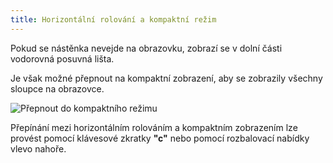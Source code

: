 ```yaml
---
title: Horizontální rolování a kompaktní režim
---
```


Pokud se nástěnka nevejde na obrazovku, zobrazí se v dolní části vodorovná posuvná lišta.

Je však možné přepnout na kompaktní zobrazení, aby se zobrazily všechny sloupce na obrazovce.

![Přepnout do kompaktního režimu](/images/v1/board-compact-mode.png)

Přepínání mezi horizontálním rolováním a kompaktním zobrazením lze provést pomocí klávesové zkratky **"c"** nebo pomocí rozbalovací nabídky vlevo nahoře.
